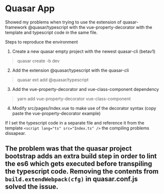 # Quasar App

Showed my problems when trying to use the extension of quasar-framework @quasar/typescript with the vue-property-decorator with the template and typescript code in the same file.

Steps to reproduce the environment
1. Create a new quasar empty project with the newest quasar-cli (betav1) 
> quasar create -b dev
2. Add the extension @quasar/typescript with the quasar-cli
> quasar ext add @quasar/typescript
3. Add the vue-property-decorator and vue-class-component dependency
> yarn add vue-property-decorator vue-class-component
4. Modify src/pages/Index.vue to make use of the decorator syntax (copy paste the vue-property-decorator example)

If I set the typescript code in a separate file and reference it from the template `<script lang="ts" src="Index.ts" />` the compiling problems dissapear.

## The problem was that the quasar project bootstrap adds an extra build step in order to lint the es6 which gets executed before transpiling the typescript code. Removing the contents from `build.extendWebpack(cfg)` in quasar.conf.js solved the issue.
